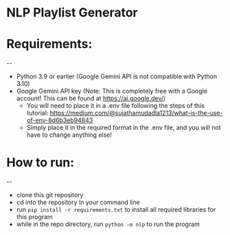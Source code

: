 # NLP Playlist Generator
# Requirements:
--
- Python 3.9 or earlier (Google Gemini API is not compatible with Python 3.10)
- Google Gemini API key (Note: This is completely free with a Google account! This can be found at https://ai.google.dev/)
  - You will need to place it in a .env file following the steps of this tutorial: https://medium.com/@sujathamudadla1213/what-is-the-use-of-env-8d6b3eb94843
  - Simply place it in the required format in the .env file, and you will not have to change anything else!
# How to run:
--
- clone this git repository
- cd into the repository in your command line
- run ``` pip install -r requirements.txt ``` to install all required libraries for this program
- while in the repo directory, run ```python -m nlp``` to run the program
